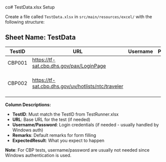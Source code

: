 co# TestData.xlsx Setup

Create a file called `TestData.xlsx` in `src/main/resources/excel/` with the following structure:

## Sheet Name: TestData

| TestID | URL | Username | Password | Remarks | ExpectedResult |
|--------|-----|----------|----------|---------|----------------|
| CBP001 | https://tf-sat.cbp.dhs.gov/pax/LoginPage | | | CBP Login Test | Login Successful |
| CBP002 | https://tf-sat.cbp.dhs.gov/uv/hotlists/ntc/traveler | | | Automated 1-Day Lookout Creation | Form Filled |

**Column Descriptions:**
- **TestID**: Must match the TestID from TestRunner.xlsx
- **URL**: Base URL for the test (if needed)
- **Username/Password**: Login credentials (if needed - usually handled by Windows auth)
- **Remarks**: Default remarks for form filling
- **ExpectedResult**: What you expect to happen

**Note**: For CBP tests, username/password are usually not needed since Windows authentication is used.